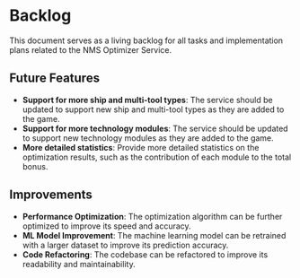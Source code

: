 # Backlog

This document serves as a living backlog for all tasks and implementation plans related to the NMS Optimizer Service.

## Future Features

*   **Support for more ship and multi-tool types**: The service should be updated to support new ship and multi-tool types as they are added to the game.
*   **Support for more technology modules**: The service should be updated to support new technology modules as they are added to the game.
*   **More detailed statistics**: Provide more detailed statistics on the optimization results, such as the contribution of each module to the total bonus.

## Improvements

*   **Performance Optimization**: The optimization algorithm can be further optimized to improve its speed and accuracy.
*   **ML Model Improvement**: The machine learning model can be retrained with a larger dataset to improve its prediction accuracy.
*   **Code Refactoring**: The codebase can be refactored to improve its readability and maintainability.
